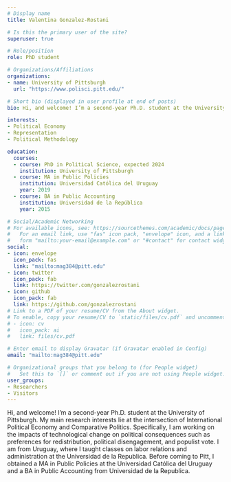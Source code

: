 ```yaml
---
# Display name
title: Valentina Gonzalez-Rostani

# Is this the primary user of the site?
superuser: true

# Role/position
role: PhD student

# Organizations/Affiliations
organizations:
- name: University of Pittsburgh
  url: "https://www.polisci.pitt.edu/"

# Short bio (displayed in user profile at end of posts)
bio: Hi, and welcome! I’m a second-year Ph.D. student at the University of Pittsburgh. My main research interests lie at the intersection of International Political Economy and Comparative Politics.  Specifically, I am working on the impacts of technological change on political consequences such as preferences for redistribution, political disengagement, and populist vote. I am from Uruguay, where I taught classes on labor relations and administration at the Universidad de la Republica.  Before coming to Pitt, I obtained a MA in Public Policies at the Universidad Católica del Uruguay and a BA in Public Accounting from Universidad de la Republica. 

interests:
- Political Economy
- Representation
- Political Methodology

education:
  courses:
  - course: PhD in Political Science, expected 2024
    institution: University of Pittsburgh
  - course: MA in Public Policies 
    institution: Universidad Católica del Uruguay
    year: 2019
  - course: BA in Public Accounting 
    institution: Universidad de la República
    year: 2015

# Social/Academic Networking
# For available icons, see: https://sourcethemes.com/academic/docs/page-builder/#icons
#   For an email link, use "fas" icon pack, "envelope" icon, and a link in the
#   form "mailto:your-email@example.com" or "#contact" for contact widget.
social:
- icon: envelope
  icon_pack: fas
  link: "mailto:mag384@pitt.edu"
- icon: twitter
  icon_pack: fab
  link: https://twitter.com/gonzalezrostani
- icon: github
  icon_pack: fab
  link: https://github.com/gonzalezrostani
# Link to a PDF of your resume/CV from the About widget.
# To enable, copy your resume/CV to `static/files/cv.pdf` and uncomment the lines below.
# - icon: cv
#   icon_pack: ai
#   link: files/cv.pdf

# Enter email to display Gravatar (if Gravatar enabled in Config)
email: "mailto:mag384@pitt.edu"

# Organizational groups that you belong to (for People widget)
#   Set this to `[]` or comment out if you are not using People widget.
user_groups:
- Researchers
- Visitors
---
```

Hi, and welcome! I’m a second-year Ph.D. student at the University of Pittsburgh. My main research interests lie at the intersection of International Political Economy and Comparative Politics. Specifically, I am working on the impacts of technological change on political consequences such as preferences for redistribution, political disengagement, and populist vote. I am from Uruguay, where I taught classes on labor relations and administration at the Universidad de la Republica. Before coming to Pitt, I obtained a MA in Public Policies at the Universidad Católica del Uruguay and a BA in Public Accounting from Universidad de la Republica.
